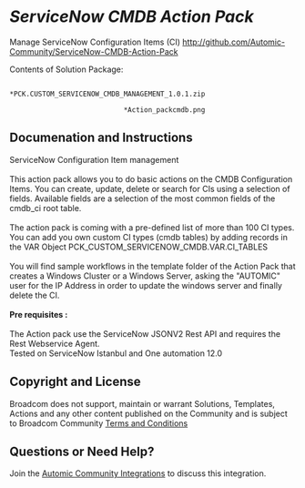 *ServiceNow CMDB Action Pack*
=============


Manage ServiceNow Configuration Items (CI)
http://github.com/Automic-Community/ServiceNow-CMDB-Action-Pack

<!-- List of attached files -->
Contents of Solution Package:

						
								*PCK.CUSTOM_SERVICENOW_CMDB_MANAGEMENT_1.0.1.zip
								
								*Action_packcmdb.png
								
						


Documenation and Instructions
---

<p>ServiceNow Configuration Item management<br /><br />This action pack allows you to do basic actions on the CMDB Configuration Items. You can create, update, delete or search for CIs using a selection of fields. Available fields are a selection of the most common fields of the cmdb_ci root table.<br />&nbsp;<br />The action pack is coming with a pre-defined list of more than 100 CI types. You can add you own custom CI types (cmdb tables) by adding records in the VAR Object PCK_CUSTOM_SERVICENOW_CMDB.VAR.CI_TABLES<br /><br />You will find sample workflows in the template folder of the Action Pack that creates a Windows Cluster or a Windows Server, asking the "AUTOMIC" user for the IP Address in order to update the windows server and finally delete the CI.<br />&nbsp;<br /><strong>Pre requisites :</strong><br /><br />The Action pack use the ServiceNow JSONV2 Rest API and requires the Rest Webservice Agent.<br />Tested on ServiceNow Istanbul and One automation 12.0</p>

Copyright and License
---

Broadcom does not support, maintain or warrant Solutions, Templates, Actions and any other content published on the Community and is subject to Broadcom Community [Terms and Conditions](https://community.broadcom.com/termsandconditions)


Questions or Need Help? 
---
Join the [Automic Community Integrations](https://community.broadcom.com/communities/community-home?CommunityKey=83e49dd4-b93e-464a-a343-2bb1e51c13ec) to discuss this integration.
